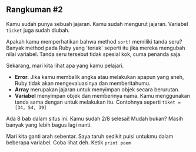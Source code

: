 ## Rangkuman \#2

Kamu sudah punya sebuah jajaran. Kamu sudah mengurut jajaran. Variabel `ticket` juga sudah diubah.

Apakah kamu memperhatikan bahwa method `sort!` memiliki tanda seru? Banyak method pada Ruby yang 'teriak' seperti itu jika mereka mengubah nilai variabel. Tanda seru tersebut tidak spesial kok, cuma penanda saja.

Sekarang, mari kita lihat apa yang kamu pelajari.

- **Error**. Jika kamu membalik angka atau melakukan apapun yang aneh, Ruby tidak akan mengevaluasinya dan memberitahumu.
- **Array** merupakan jajaran untuk menyimpan objek secara berurutan.
- **Variabel** menyimpan objek dan memberinya nama. Kamu menggunakan tanda sama dengan untuk melakukan itu. Contohnya seperti `tiket = [34, 54, 39]`

Ada 8 bab dalam situs ini. Kamu sudah 2/8 selesai! Mudah bukan? Masih banyak yang lebih bagus lagi nanti.

Mari kita ganti arah sebentar. Saya taruh sedikit puisi untukmu dalam beberapa variabel. Coba lihat deh. Ketik `print poem`